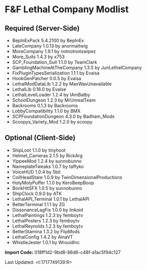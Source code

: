 # F&F Lethal Company Modlist

## Required (Server-Side)

- BepInExPack 5.4.2100 by BepInEx
- LateCompany 1.0.13 by anormaltwig
- MoreCompany 1.9.1 by notnotnotswipez
- More_Suits 1.4.3 by x753
- SCP_Foundation_Suit 1.1.0 by TeamClark
- GamblingMachineAtTheCompany 1.3.5 by JunLethalCompany
- FixPluginTypesSerialization 1.1.1 by Evaisa
- HookGenPatcher 0.0.5 by Evaisa
- LethalModDataLib 1.2.2 by MaxWasUnavailable
- LethalLib 0.16.0 by Evaise
- LethalLevelLoader 1.2.4 by IAmBatby
- SchoolDungeon 1.2.3 by MrUnrealTeam
- Backrooms 0.1.3 by Backrooms
- LobbyCompatibility 1.1.0 by BMX
- SCPFoundationDungeon 4.3.0 by Badham_Mods
- Scoopys_Variety_Mod 1.2.0 by scoopy

## Optional (Client-Side)

- ShipLoot 1.1.0 by tinyhoot
- Helmet_Cameras 2.1.5 by RickArg
- YippeeMod 1.2.4 by sunnobunno
- NameplateTweaks 1.0.7 by taffyko
- VoiceHUD 1.0.4 by 5bit
- CoilHeadStare 1.0.9 by TwinDimensionalProductions
- HolyMolyPuffer 1.1.0 by KeroBeepBoop
- BonkHitSFX 1.0.5 by sunnobunno
- ShipClock 0.9.0 by ATK
- LethalAPI_Terminal 1.0.1 by LethalAPI
- BetterTerminal 1.1.1 by ZG
- DissonanceLagFix 1.0.0 by linkoid
- LethalPaintings 1.2.3 by femboytv
- LethalPosters 1.2.3 by femboytv
- LethalReynolds 1.2.3 by femboytv
- BetterStamina 1.3.2 by FlipMods
- LethalConfig 1.4.2 by AinaVT
- WhistleJester 1.0.1 by WrouidInc

**Import Code:** 018ff1d2-9bd8-86d6-c48f-a1ac5f94c127

Last Updated: <t:1717749139:R>
